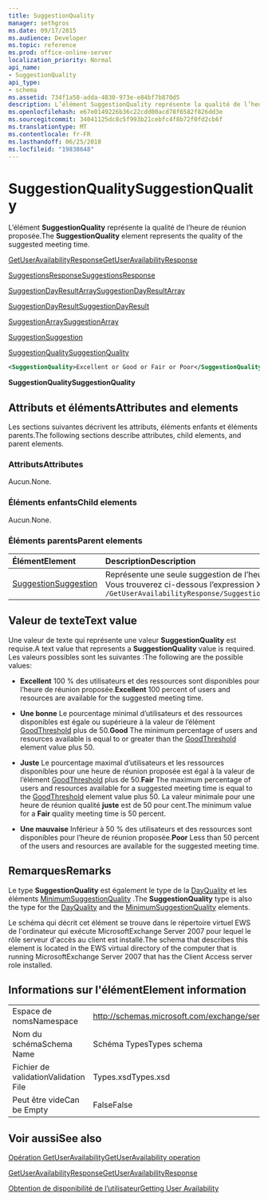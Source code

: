 ```yaml
---
title: SuggestionQuality
manager: sethgros
ms.date: 09/17/2015
ms.audience: Developer
ms.topic: reference
ms.prod: office-online-server
localization_priority: Normal
api_name:
- SuggestionQuality
api_type:
- schema
ms.assetid: 734f1a58-adda-4830-973e-e84bf7b870d5
description: L’élément SuggestionQuality représente la qualité de l’heure de réunion proposée.
ms.openlocfilehash: e67e0149226b36c22cdd00acd78f6582f826dd3e
ms.sourcegitcommit: 34041125dc8c5f993b21cebfc4f8b72f0fd2cb6f
ms.translationtype: MT
ms.contentlocale: fr-FR
ms.lasthandoff: 06/25/2018
ms.locfileid: "19838648"
---
```

# <a name="suggestionquality"></a><span data-ttu-id="12646-103">SuggestionQuality</span><span class="sxs-lookup"><span data-stu-id="12646-103">SuggestionQuality</span></span>

<span data-ttu-id="12646-104">L’élément **SuggestionQuality** représente la qualité de l’heure de réunion proposée.</span><span class="sxs-lookup"><span data-stu-id="12646-104">The **SuggestionQuality** element represents the quality of the suggested meeting time.</span></span> 
  
[<span data-ttu-id="12646-105">GetUserAvailabilityResponse</span><span class="sxs-lookup"><span data-stu-id="12646-105">GetUserAvailabilityResponse</span></span>](getuseravailabilityresponse.md)
  
[<span data-ttu-id="12646-106">SuggestionsResponse</span><span class="sxs-lookup"><span data-stu-id="12646-106">SuggestionsResponse</span></span>](suggestionsresponse.md)
  
[<span data-ttu-id="12646-107">SuggestionDayResultArray</span><span class="sxs-lookup"><span data-stu-id="12646-107">SuggestionDayResultArray</span></span>](suggestiondayresultarray.md)
  
[<span data-ttu-id="12646-108">SuggestionDayResult</span><span class="sxs-lookup"><span data-stu-id="12646-108">SuggestionDayResult</span></span>](suggestiondayresult.md)
  
[<span data-ttu-id="12646-109">SuggestionArray</span><span class="sxs-lookup"><span data-stu-id="12646-109">SuggestionArray</span></span>](suggestionarray.md)
  
[<span data-ttu-id="12646-110">Suggestion</span><span class="sxs-lookup"><span data-stu-id="12646-110">Suggestion</span></span>](suggestion.md)
  
[<span data-ttu-id="12646-111">SuggestionQuality</span><span class="sxs-lookup"><span data-stu-id="12646-111">SuggestionQuality</span></span>](suggestionquality.md)
  
```xml
<SuggestionQuality>Excellent or Good or Fair or Poor</SuggestionQuality>
```

 <span data-ttu-id="12646-112">**SuggestionQuality**</span><span class="sxs-lookup"><span data-stu-id="12646-112">**SuggestionQuality**</span></span>
## <a name="attributes-and-elements"></a><span data-ttu-id="12646-113">Attributs et éléments</span><span class="sxs-lookup"><span data-stu-id="12646-113">Attributes and elements</span></span>

<span data-ttu-id="12646-114">Les sections suivantes décrivent les attributs, éléments enfants et éléments parents.</span><span class="sxs-lookup"><span data-stu-id="12646-114">The following sections describe attributes, child elements, and parent elements.</span></span>
  
### <a name="attributes"></a><span data-ttu-id="12646-115">Attributs</span><span class="sxs-lookup"><span data-stu-id="12646-115">Attributes</span></span>

<span data-ttu-id="12646-116">Aucun.</span><span class="sxs-lookup"><span data-stu-id="12646-116">None.</span></span>
  
### <a name="child-elements"></a><span data-ttu-id="12646-117">Éléments enfants</span><span class="sxs-lookup"><span data-stu-id="12646-117">Child elements</span></span>

<span data-ttu-id="12646-118">Aucun.</span><span class="sxs-lookup"><span data-stu-id="12646-118">None.</span></span>
  
### <a name="parent-elements"></a><span data-ttu-id="12646-119">Éléments parents</span><span class="sxs-lookup"><span data-stu-id="12646-119">Parent elements</span></span>

|<span data-ttu-id="12646-120">**Élément**</span><span class="sxs-lookup"><span data-stu-id="12646-120">**Element**</span></span>|<span data-ttu-id="12646-121">**Description**</span><span class="sxs-lookup"><span data-stu-id="12646-121">**Description**</span></span>|
|:-----|:-----|
|[<span data-ttu-id="12646-122">Suggestion</span><span class="sxs-lookup"><span data-stu-id="12646-122">Suggestion</span></span>](suggestion.md) <br/> |<span data-ttu-id="12646-123">Représente une seule suggestion de l’heure de la réunion.</span><span class="sxs-lookup"><span data-stu-id="12646-123">Represents a single meeting time suggestion.</span></span>  <br/> <span data-ttu-id="12646-124">Vous trouverez ci-dessous l’expression XPath pour cet élément :</span><span class="sxs-lookup"><span data-stu-id="12646-124">The following is the XPath expression to this element:</span></span>  <br/>  `/GetUserAvailabilityResponse/SuggestionsResponse/SuggestionDayResultArray/SuggestionDayResult[i]/SuggestionArray/Suggestion[i]` <br/> |
   
## <a name="text-value"></a><span data-ttu-id="12646-125">Valeur de texte</span><span class="sxs-lookup"><span data-stu-id="12646-125">Text value</span></span>

<span data-ttu-id="12646-126">Une valeur de texte qui représente une valeur **SuggestionQuality** est requise.</span><span class="sxs-lookup"><span data-stu-id="12646-126">A text value that represents a **SuggestionQuality** value is required.</span></span> <span data-ttu-id="12646-127">Les valeurs possibles sont les suivantes :</span><span class="sxs-lookup"><span data-stu-id="12646-127">The following are the possible values:</span></span> 
  
- <span data-ttu-id="12646-128">**Excellent** 100 % des utilisateurs et des ressources sont disponibles pour l’heure de réunion proposée.</span><span class="sxs-lookup"><span data-stu-id="12646-128">**Excellent** 100 percent of users and resources are available for the suggested meeting time.</span></span> 
    
- <span data-ttu-id="12646-129">**Une bonne** Le pourcentage minimal d’utilisateurs et des ressources disponibles est égale ou supérieure à la valeur de l’élément [GoodThreshold](goodthreshold.md) plus de 50.</span><span class="sxs-lookup"><span data-stu-id="12646-129">**Good** The minimum percentage of users and resources available is equal to or greater than the [GoodThreshold](goodthreshold.md) element value plus 50.</span></span> 
    
- <span data-ttu-id="12646-130">**Juste** Le pourcentage maximal d’utilisateurs et les ressources disponibles pour une heure de réunion proposée est égal à la valeur de l’élément [GoodThreshold](goodthreshold.md) plus de 50.</span><span class="sxs-lookup"><span data-stu-id="12646-130">**Fair** The maximum percentage of users and resources available for a suggested meeting time is equal to the [GoodThreshold](goodthreshold.md) element value plus 50.</span></span> <span data-ttu-id="12646-131">La valeur minimale pour une heure de réunion qualité **juste** est de 50 pour cent.</span><span class="sxs-lookup"><span data-stu-id="12646-131">The minimum value for a **Fair** quality meeting time is 50 percent.</span></span> 
    
- <span data-ttu-id="12646-132">**Une mauvaise** Inférieur à 50 % des utilisateurs et des ressources sont disponibles pour l’heure de réunion proposée.</span><span class="sxs-lookup"><span data-stu-id="12646-132">**Poor** Less than 50 percent of the users and resources are available for the suggested meeting time.</span></span> 
    
## <a name="remarks"></a><span data-ttu-id="12646-133">Remarques</span><span class="sxs-lookup"><span data-stu-id="12646-133">Remarks</span></span>

<span data-ttu-id="12646-134">Le type **SuggestionQuality** est également le type de la [DayQuality](dayquality.md) et les éléments [MinimumSuggestionQuality](minimumsuggestionquality.md) .</span><span class="sxs-lookup"><span data-stu-id="12646-134">The **SuggestionQuality** type is also the type for the [DayQuality](dayquality.md) and the [MinimumSuggestionQuality](minimumsuggestionquality.md) elements.</span></span> 
  
<span data-ttu-id="12646-135">Le schéma qui décrit cet élément se trouve dans le répertoire virtuel EWS de l'ordinateur qui exécute MicrosoftExchange Server 2007 pour lequel le rôle serveur d'accès au client est installé.</span><span class="sxs-lookup"><span data-stu-id="12646-135">The schema that describes this element is located in the EWS virtual directory of the computer that is running MicrosoftExchange Server 2007 that has the Client Access server role installed.</span></span>
  
## <a name="element-information"></a><span data-ttu-id="12646-136">Informations sur l'élément</span><span class="sxs-lookup"><span data-stu-id="12646-136">Element information</span></span>

|||
|:-----|:-----|
|<span data-ttu-id="12646-137">Espace de noms</span><span class="sxs-lookup"><span data-stu-id="12646-137">Namespace</span></span>  <br/> |http://schemas.microsoft.com/exchange/services/2006/types  <br/> |
|<span data-ttu-id="12646-138">Nom du schéma</span><span class="sxs-lookup"><span data-stu-id="12646-138">Schema Name</span></span>  <br/> |<span data-ttu-id="12646-139">Schéma Types</span><span class="sxs-lookup"><span data-stu-id="12646-139">Types schema</span></span>  <br/> |
|<span data-ttu-id="12646-140">Fichier de validation</span><span class="sxs-lookup"><span data-stu-id="12646-140">Validation File</span></span>  <br/> |<span data-ttu-id="12646-141">Types.xsd</span><span class="sxs-lookup"><span data-stu-id="12646-141">Types.xsd</span></span>  <br/> |
|<span data-ttu-id="12646-142">Peut être vide</span><span class="sxs-lookup"><span data-stu-id="12646-142">Can be Empty</span></span>  <br/> |<span data-ttu-id="12646-143">False</span><span class="sxs-lookup"><span data-stu-id="12646-143">False</span></span>  <br/> |
   
## <a name="see-also"></a><span data-ttu-id="12646-144">Voir aussi</span><span class="sxs-lookup"><span data-stu-id="12646-144">See also</span></span>



[<span data-ttu-id="12646-145">Opération GetUserAvailability</span><span class="sxs-lookup"><span data-stu-id="12646-145">GetUserAvailability operation</span></span>](getuseravailability-operation.md)
  
[<span data-ttu-id="12646-146">GetUserAvailabilityResponse</span><span class="sxs-lookup"><span data-stu-id="12646-146">GetUserAvailabilityResponse</span></span>](getuseravailabilityresponse.md)


[<span data-ttu-id="12646-147">Obtention de disponibilité de l’utilisateur</span><span class="sxs-lookup"><span data-stu-id="12646-147">Getting User Availability</span></span>](http://msdn.microsoft.com/library/d4133fcb-9b0f-4e6b-aadf-a389da83516a%28Office.15%29.aspx)

